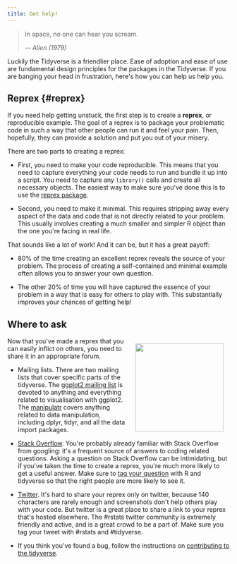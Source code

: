 ```yaml
---
title: Get help!
---
```


> In space, no one can hear you scream.
>
> -- <cite>Alien (1979)</cite>
  
Luckily the Tidyverse is a friendlier place. Ease of adoption and ease of use are fundamental design principles for the packages in the Tidyverse. If you are banging your head in frustration, here's how you can help us help you.

## Reprex {#reprex}

If you need help getting unstuck, the first step is to create a __reprex__, or reproducible example. The goal of a reprex is to package your problematic code in such a way that other people can run it and feel your pain. Then, hopefully, they can provide a solution and put you out of your misery.

There are two parts to creating a reprex:

* First, you need to make your code reproducible. This means that you need
  to capture everything your code needs to run and bundle it up into a script.
   You need to capture any `library()` calls and create all necessary objects. The easiest way to make sure you've done this is to use the [reprex package](http://reprex.tidyverse.org).
  
* Second, you need to make it minimal. This requires stripping away every aspect of the data and code that is not directly related to your problem. This usually involves creating a much smaller and simpler R object than the one you're facing in real life.
  
That sounds like a lot of work!  And it can be, but it has a great payoff:

* 80% of the time creating an excellent reprex reveals the source of your problem. The process of creating a self-contained and minimal example often allows you to answer your own question.

* The other 20% of time you will have captured the essence of your problem in
  a way that is easy for others to play with. This substantially improves
  your chances of getting help!

## Where to ask

<img src="../help-is-on-the-way.jpg" width="200" height="200" align="right" style="padding:1em;" />
<!-- Thanks to Mark Hansen for the image! https://twitter.com/cocteau/status/893811714420088832 -->

Now that you've made a reprex that you can easily inflict on others, you need to share it in an appropriate forum.

* Mailing lists. There are two mailing lists that cover specific parts of the 
  tidyverse. The [ggplot2 mailing list][ggplot2-ml] is devoted to anything
  and everything related to visualisation with ggplot2. The
  [manipulatr][manipulatr-ml] covers anything related to data manipulation,
  including dplyr, tidyr, and all the data import packages.
  
* [Stack Overflow](https://stackoverflow.com). You're probably already familiar
  with Stack Overflow from googling: it's a frequent source of answers to
  coding related questions. Asking a question on Stack Overflow can be 
  intimidating, but if you've taken the time to create a reprex, you're much
  more likely to get a useful answer. Make sure to [tag your question](https://stackoverflow.com/help/tagging) with R
  and tidyverse so that the right people are more likely to see it.
  
* [Twitter][twitter-rstats]. It's hard to share your reprex only on twitter, because 140 characters are rarely enough and screenshots don't help others play with your code. But twitter is a great place to share a link to your reprex that's hosted elsewhere. The #rstats twitter community is extremely friendly and active, and is a great crowd to be a part of. Make sure you tag your tweet with #rstats and #tidyverse.

* If you think you've found a bug, follow the instructions on 
  [contributing to the tidyverse](/contribute#issues).

[ggplot2-ml]: https://groups.google.com/forum/#!forum/ggplot2
[manipulatr-ml]: https://groups.google.com/forum/#!forum/manipulatr
[twitter-rstats]: https://twitter.com/search?q=%23rstats&src=typd
